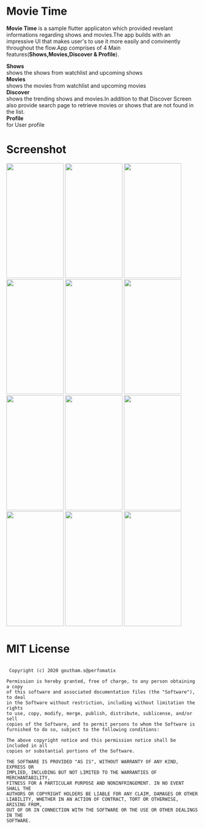 # Movie Time
<B>Movie Time</B> is a sample  flutter applicaton which  provided revelant informations regarding shows and movies.The app builds with an  impressive UI  that makes user's to use it more easily and convinently  throughout the flow.App comprises of  4 Main features(<B>Shows,Movies,Discover & Profile</B>).<br>

<B>Shows</b><br>
shows the shows from watchlist and upcoming shows<br>
<B>Movies</b><br>
shows the movies from watchlist and upcoming movies<br>
<B>Discover</b><br>
shows the trending shows and movies.In addition to that Discover Screen  also  provide search page  to retrieve movies  or shows that are not found in the list.<br>
<B>Profile</b><br>
for User profile<br>

# Screenshot
<img src= "https://github.com/gouthamPerfomartix/movie-time/blob/main/Screenshot/img1.jpg" width = 150 height ="300"/>&nbsp;<img src= "https://github.com/gouthamPerfomartix/movie-time/blob/main/Screenshot/img2.jpg" width = 150 height ="300"/>&nbsp;<img src= "https://github.com/gouthamPerfomartix/movie-time/blob/main/Screenshot/img3.jpg" width = 150 height ="300"/>&nbsp;<img src= "https://github.com/gouthamPerfomartix/movie-time/blob/main/Screenshot/img4.jpg" width = 150 height ="300"/>&nbsp;<img src= "https://github.com/gouthamPerfomartix/movie-time/blob/main/Screenshot/img5.jpg" width = 150 height ="300"/>&nbsp;<img src= "https://github.com/gouthamPerfomartix/movie-time/blob/main/Screenshot/img6.jpg" width = 150 height ="300"/>&nbsp;<img src= "https://github.com/gouthamPerfomartix/movie-time/blob/main/Screenshot/img7.jpg" width = 150 height ="300"/>&nbsp;<img src= "https://github.com/gouthamPerfomartix/movie-time/blob/main/Screenshot/img8.jpg" width = 150 height ="300"/>&nbsp;<img src= "https://github.com/gouthamPerfomartix/movie-time/blob/main/Screenshot/img9.jpg" width = 150 height ="300"/>&nbsp;<img src= "https://github.com/gouthamPerfomartix/movie-time/blob/main/Screenshot/img10.jpg" width = 150 height ="300"/>&nbsp;<img src= "https://github.com/gouthamPerfomartix/movie-time/blob/main/Screenshot/img11.jpg" width = 150 height ="300"/>&nbsp;<img src= "https://github.com/gouthamPerfomartix/movie-time/blob/main/Screenshot/img12.jpg" width = 150 height ="300"/>&nbsp;


# MIT License
```

 Copyright (c) 2020 goutham.s@perfomatix

Permission is hereby granted, free of charge, to any person obtaining a copy
of this software and associated documentation files (the "Software"), to deal
in the Software without restriction, including without limitation the rights
to use, copy, modify, merge, publish, distribute, sublicense, and/or sell
copies of the Software, and to permit persons to whom the Software is
furnished to do so, subject to the following conditions:

The above copyright notice and this permission notice shall be included in all
copies or substantial portions of the Software.

THE SOFTWARE IS PROVIDED "AS IS", WITHOUT WARRANTY OF ANY KIND, EXPRESS OR
IMPLIED, INCLUDING BUT NOT LIMITED TO THE WARRANTIES OF MERCHANTABILITY,
FITNESS FOR A PARTICULAR PURPOSE AND NONINFRINGEMENT. IN NO EVENT SHALL THE
AUTHORS OR COPYRIGHT HOLDERS BE LIABLE FOR ANY CLAIM, DAMAGES OR OTHER
LIABILITY, WHETHER IN AN ACTION OF CONTRACT, TORT OR OTHERWISE, ARISING FROM,
OUT OF OR IN CONNECTION WITH THE SOFTWARE OR THE USE OR OTHER DEALINGS IN THE
SOFTWARE.
```
